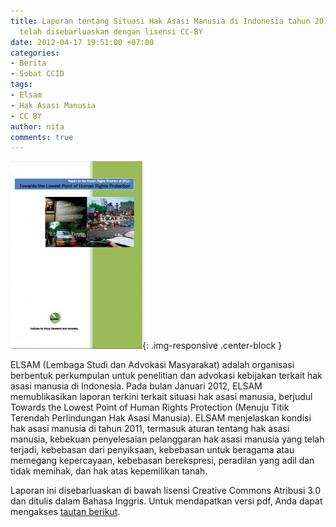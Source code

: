```yaml
---
title: Laporan tentang Situasi Hak Asasi Manusia di Indonesia tahun 2011 dari ELSAM
  telah disebarluaskan dengan lisensi CC-BY
date: 2012-04-17 19:51:00 +07:00
categories:
- Berita
- Sobat CCID
tags:
- Elsam
- Hak Asasi Manusia
- CC BY
author: nita
comments: true
---
```


![elsam-211x300.jpg](/uploads/elsam-211x300.jpg){: .img-responsive .center-block }

ELSAM (Lembaga Studi dan Advokasi Masyarakat) adalah organisasi berbentuk perkumpulan untuk penelitian dan advokasi kebijakan terkait hak asasi manusia di Indonesia. Pada bulan Januari 2012, ELSAM memublikasikan laporan terkini terkait situasi hak asasi manusia, berjudul Towards the Lowest Point of Human Rights Protection (Menuju Titik Terendah Perlindungan Hak Asasi Manusia). ELSAM menjelaskan kondisi hak asasi manusia di tahun 2011, termasuk aturan tentang hak asasi manusia, kebekuan penyelesaian pelanggaran hak asasi manusia yang telah terjadi, kebebasan dari penyiksaan, kebebasan untuk beragama atau memegang kepercayaan, kebebasan berekspresi, peradilan yang adil dan tidak memihak, dan hak atas kepemilikan tanah.

Laporan ini disebarluaskan di bawah lisensi Creative Commons Atribusi 3.0 dan ditulis dalam Bahasa Inggris. Untuk mendapatkan versi pdf, Anda dapat mengakses [tautan berikut](http://elsam.or.id/downloads/1334573106_Human_Rights_Report_2011-Final.pdf).

